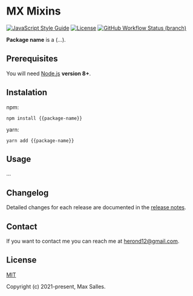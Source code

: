 # MX Mixins

[![JavaScript Style Guide](https://img.shields.io/badge/code_style-standard-brightgreen.svg)](https://standardjs.com)
[![License](https://img.shields.io/github/license/maxsalles/js-package-template.svg)](LICENSE)
[![GitHub Workflow Status (branch)](https://img.shields.io/github/workflow/status/maxsalles/js-package-template/test/master)](https://github.com/maxsalles/js-package-template/actions?query=workflow%3Atest+branch%3Amaster)

**Package name** is a (...).

## Prerequisites

You will need [Node.js](https://nodejs.org/) **version 8+**.

## Instalation

npm:

```
npm install {{package-name}}
```

yarn:

```
yarn add {{package-name}}
```

## Usage

...

## Changelog

Detailed changes for each release are documented in the [release notes](https://github.com/maxsalles/js-package-template/releases).

## Contact

If you want to contact me you can reach me at <herond12@gmail.com>.

## License

[MIT](LICENSE)

Copyright (c) 2021-present, Max Salles.
